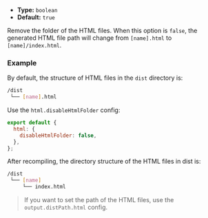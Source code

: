 - **Type:** `boolean`
- **Default:** `true`

Remove the folder of the HTML files. When this option is `false`, the generated HTML file path will change from `[name].html` to `[name]/index.html`.

### Example

By default, the structure of HTML files in the `dist` directory is:

```bash
/dist
 └── [name].html
```

Use the `html.disableHtmlFolder` config:

```js
export default {
  html: {
    disableHtmlFolder: false,
  },
};
```

After recompiling, the directory structure of the HTML files in dist is:

```bash
/dist
 └── [name]
     └── index.html
```

> If you want to set the path of the HTML files, use the `output.distPath.html` config.
